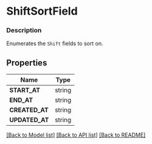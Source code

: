 # ShiftSortField


### Description

Enumerates the `Shift` fields to sort on.

## Properties
Name | Type
------------ | -------------
**START_AT** | string
**END_AT** | string
**CREATED_AT** | string
**UPDATED_AT** | string

[[Back to Model list]](../README.md#documentation-for-models) [[Back to API list]](../README.md#documentation-for-api-endpoints) [[Back to README]](../README.md)


